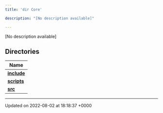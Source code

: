 ```yaml
---
title: 'dir Core'

description: "[No description available]"

---
```







[No description available]

## Directories

| Name           |
| -------------- |
| **[include](/documentation/code/main/files/dir_4cd4c13d01dc4f9c94211f072e8c6dd9/#dir-include)**  |
| **[scripts](/documentation/code/main/files/dir_5a9368dd7ffdf691a264d6aaa70592eb/#dir-scripts)**  |
| **[src](/documentation/code/main/files/dir_6635075fd29d94b1e79ef2060fed20a6/#dir-src)**  |






-------------------------------

Updated on 2022-08-02 at 18:18:37 +0000
